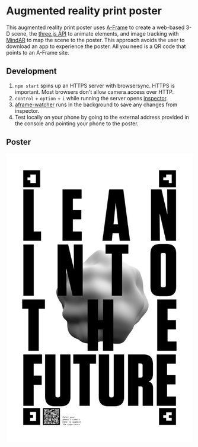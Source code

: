 # Augmented reality print poster
This augmented reality print poster uses [A-Frame](https://aframe.io/) to create a web-based 3-D scene, the [three.js API](https://aframe.io/docs/1.0.0/introduction/developing-with-threejs.html) to animate elements, and image tracking with [MindAR](https://hiukim.github.io/mind-ar-js-doc/quick-start/overview) to map the scene to the poster. This approach avoids the user to download an app to experience the poster. All you need is a QR code that points to an A-Frame site.

## Development

1. `npm start` spins up an HTTPS server with browsersync. HTTPS is important. Most browsers don't allow camera access over HTTP.
2. `control` + `option` + `i` while running the server opens [inspector](https://github.com/aframevr/aframe-inspector).
3. [aframe-watcher](https://github.com/supermedium/aframe-watcher) runs in the background to save any changes from inspector.
4. Test locally on your phone by going to the external address provided in the console and pointing your phone to the poster.

## Poster

![Lean into the future](./images/future.jpg)

